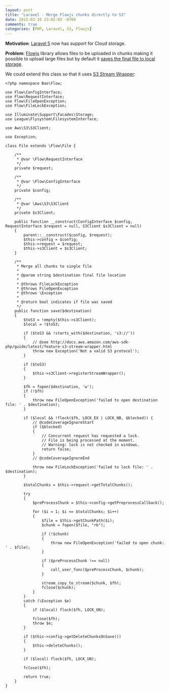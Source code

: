 ```yaml
---
layout: post
title: "Laravel - Merge Flowjs chunks directly to S3"
date: 2015-03-16 23:02:03 -0700
comments: true
categories: [PHP, Laravel, S3, Flowjs]
---
```


**Motivation**: [Laravel 5](http://laravel.com/docs/5.0/filesystem) now has support for Cloud storage.  

**Problem**: [Flowjs](https://github.com/flowjs/flow.js) library allows files to be uploaded in chunks making it possible to upload large files but by default it [saves the final file to local storage](https://github.com/flowjs/flow-php-server/blob/84c928090c060238d15e89dd7e252acf8eff1140/src/Flow/File.php#L147).

We could extend this class so that it uses [S3 Stream Wrapper](http://docs.aws.amazon.com/aws-sdk-php/guide/latest/feature-s3-stream-wrapper.html):

```
<?php namespace Bao\Flow;

use Flow\ConfigInterface;
use Flow\RequestInterface;
use Flow\FileOpenException;
use Flow\FileLockException;

use Illuminate\Support\Facades\Storage;
use League\Flysystem\FilesystemInterface;

use Aws\S3\S3Client;

use Exception;

class File extends \Flow\File {

    /**
     * @var \Flow\RequestInterface
     */
    private $request;

    /**
     * @var \Flow\ConfigInterface
     */
    private $config;

    /**
     * @var \Aws\S3\S3Client
     */
    private $s3Client;

    public function __construct(ConfigInterface $config, RequestInterface $request = null, S3Client $s3Client = null)
    {
        parent::__construct($config, $request);
        $this->config = $config;
        $this->request = $request;
        $this->s3Client = $s3Client;
    }

    /**
     * Merge all chunks to single file
     *
     * @param string $destination final file location
     *
     * @throws FileLockException
     * @throws FileOpenException
     * @throws \Exception
     *
     * @return bool indicates if file was saved
     */
    public function save($destination)
    {
        $toS3 = !empty($this->s3Client);
        $local = !$toS3;

        if ($toS3 && !starts_with($destination, 's3://'))
        {
            // @see http://docs.aws.amazon.com/aws-sdk-php/guide/latest/feature-s3-stream-wrapper.html
            throw new Exception('Not a valid S3 protocol');
        }

        if ($toS3)
        {
            $this->s3Client->registerStreamWrapper();
        }

        $fh = fopen($destination, 'w');
        if (!$fh)
        {
            throw new FileOpenException('failed to open destination file: ' . $destination);
        }

        if ($local && !flock($fh, LOCK_EX | LOCK_NB, $blocked)) {
            // @codeCoverageIgnoreStart
            if ($blocked)
            {
                // Concurrent request has requested a lock.
                // File is being processed at the moment.
                // Warning: lock is not checked in windows.
                return false;
            }
            // @codeCoverageIgnoreEnd

            throw new FileLockException('failed to lock file: ' . $destination);
        }

        $totalChunks = $this->request->getTotalChunks();

        try
        {
            $preProcessChunk = $this->config->getPreprocessCallback();

            for ($i = 1; $i <= $totalChunks; $i++)
            {
                $file = $this->getChunkPath($i);
                $chunk = fopen($file, "rb");

                if (!$chunk)
                {
                    throw new FileOpenException('failed to open chunk: ' . $file);
                }

                if ($preProcessChunk !== null)
                {
                    call_user_func($preProcessChunk, $chunk);
                }

                stream_copy_to_stream($chunk, $fh);
                fclose($chunk);
            }
        }
        catch (\Exception $e)
        {
            if ($local) flock($fh, LOCK_UN);

            fclose($fh);
            throw $e;
        }

        if ($this->config->getDeleteChunksOnSave())
        {
            $this->deleteChunks();
        }

        if ($local) flock($fh, LOCK_UN);

        fclose($fh);

        return true;
    }
}
```
